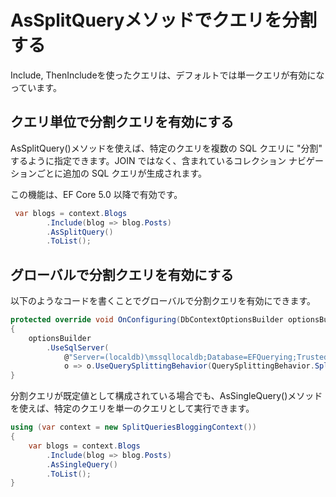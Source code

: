 # AsSplitQueryメソッドでクエリを分割する

Include, ThenIncludeを使ったクエリは、デフォルトでは単一クエリが有効になっています。

## クエリ単位で分割クエリを有効にする

AsSplitQuery()メソッドを使えば、特定のクエリを複数の SQL クエリに "分割" するように指定できます。JOIN ではなく、含まれているコレクション ナビゲーションごとに追加の SQL クエリが生成されます。

この機能は、EF Core 5.0 以降で有効です。

```cs
 var blogs = context.Blogs
        .Include(blog => blog.Posts)
        .AsSplitQuery()
        .ToList();
```

## グローバルで分割クエリを有効にする

以下のようなコードを書くことでグローバルで分割クエリを有効にできます。

```cs
protected override void OnConfiguring(DbContextOptionsBuilder optionsBuilder)
{
    optionsBuilder
        .UseSqlServer(
            @"Server=(localdb)\mssqllocaldb;Database=EFQuerying;Trusted_Connection=True",
            o => o.UseQuerySplittingBehavior(QuerySplittingBehavior.SplitQuery));
}
```

分割クエリが既定値として構成されている場合でも、AsSingleQuery()メソッドを使えば、特定のクエリを単一のクエリとして実行できます。

```cs
using (var context = new SplitQueriesBloggingContext())
{
    var blogs = context.Blogs
        .Include(blog => blog.Posts)
        .AsSingleQuery()
        .ToList();
}
```
